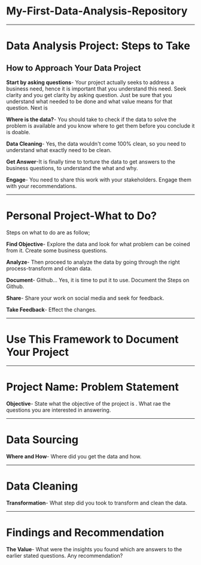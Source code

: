 # My-First-Data-Analysis-Repository

-----
# Data Analysis Project: Steps to Take 

## How to Approach Your Data Project

**Start by asking questions**- Your project actually seeks to address a business need, hence it is important that you understand this need. Seek clarity and you get clarity by asking question. Just be sure that you understand what needed to be done and what value means for that question. Next is

**Where is the data?**- You should take to check if the data to solve the problem is available and you know where to get them before you conclude it is doable.

**Data Cleaning**- Yes, the data wouldn't come 100% clean, so you need to understand what exactly need to be clean.

**Get Answer**-It is finally time to torture the data to get answers to the business questions, to understand the what and why.

**Engage**- You need to share this work with your stakeholders. Engage them with your recommendations.

-----
# Personal Project-What to Do?

Steps on what to do are as follow;

**Find Objective**- Explore the data and look for what problem can be coined from it. Create some business questions.

**Analyze**- Then proceed to analyze the data by going through the right process-transform and clean data.

**Document**- Github... Yes, it is time to put it to use. Document the Steps on Github.

**Share**- Share your work on social media and seek for feedback.

**Take Feedback**- Effect the changes.

-----
# Use This Framework to Document Your Project

-----
# Project Name: Problem Statement

**Objective**- State what the objective of the project is . What rae the questions you are interested in answering.

-----
# Data Sourcing

**Where and How**- Where did you get the data and how.

-----
# Data Cleaning

**Transformation**- What step did you took to transform and clean the data.

-----
# Findings and Recommendation

**The Value**- What were the insights you found which are answers to the earlier stated questions. Any recommendation?
